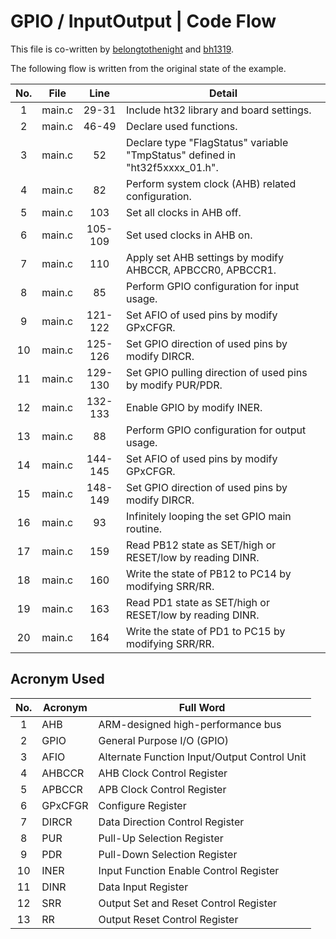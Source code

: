 # GPIO / InputOutput | Code Flow

This file is co-written by [belongtothenight](https://github.com/belongtothenight) and [bh1319](https://github.com/bh1319).

The following flow is written from the original state of the example.

| No. |  File  |  Line   | Detail                                                                       |
| :-: | :----: | :-----: | ---------------------------------------------------------------------------- |
|  1  | main.c |  29-31  | Include ht32 library and board settings.                                     |
|  2  | main.c |  46-49  | Declare used functions.                                                      |
|  3  | main.c |   52    | Declare type "FlagStatus" variable "TmpStatus" defined in "ht32f5xxxx_01.h". |
|  4  | main.c |   82    | Perform system clock (AHB) related configuration.                            |
|  5  | main.c |   103   | Set all clocks in AHB off.                                                   |
|  6  | main.c | 105-109 | Set used clocks in AHB on.                                                   |
|  7  | main.c |   110   | Apply set AHB settings by modify AHBCCR, APBCCR0, APBCCR1.                   |
|  8  | main.c |   85    | Perform GPIO configuration for input usage.                                  |
|  9  | main.c | 121-122 | Set AFIO of used pins by modify GPxCFGR.                                     |
| 10  | main.c | 125-126 | Set GPIO direction of used pins by modify DIRCR.                             |
| 11  | main.c | 129-130 | Set GPIO pulling direction of used pins by modify PUR/PDR.                   |
| 12  | main.c | 132-133 | Enable GPIO by modify INER.                                                  |
| 13  | main.c |   88    | Perform GPIO configuration for output usage.                                 |
| 14  | main.c | 144-145 | Set AFIO of used pins by modify GPxCFGR.                                     |
| 15  | main.c | 148-149 | Set GPIO direction of used pins by modify DIRCR.                             |
| 16  | main.c |   93    | Infinitely looping the set GPIO main routine.                                |
| 17  | main.c |   159   | Read PB12 state as SET/high or RESET/low by reading DINR.                    |
| 18  | main.c |   160   | Write the state of PB12 to PC14 by modifying SRR/RR.                         |
| 19  | main.c |   163   | Read PD1 state as SET/high or RESET/low by reading DINR.                     |
| 20  | main.c |   164   | Write the state of PD1 to PC15 by modifying SRR/RR.                          |

## Acronym Used

| No. | Acronym | Full Word                                    |
| :-: | ------- | -------------------------------------------- |
|  1  | AHB     | ARM-designed high-performance bus            |
|  2  | GPIO    | General Purpose I/O (GPIO)                   |
|  3  | AFIO    | Alternate Function Input/Output Control Unit |
|  4  | AHBCCR  | AHB Clock Control Register                   |
|  5  | APBCCR  | APB Clock Control Register                   |
|  6  | GPxCFGR | Configure Register                           |
|  7  | DIRCR   | Data Direction Control Register              |
|  8  | PUR     | Pull-Up Selection Register                   |
|  9  | PDR     | Pull-Down Selection Register                 |
| 10  | INER    | Input Function Enable Control Register       |
| 11  | DINR    | Data Input Register                          |
| 12  | SRR     | Output Set and Reset Control Register        |
| 13  | RR      | Output Reset Control Register                |
